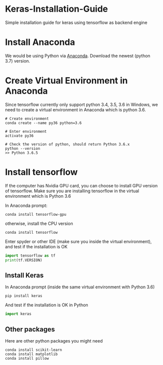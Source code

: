 # Keras-Installation-Guide
Simple installation guide for keras using tensorflow as backend engine

# Install Anaconda
We would be using Python via [Anaconda](https://www.anaconda.com/download/). Download the newest (python 3.7) version.

# Create Virtual Environment in Anaconda
Since tensorflow currently only support python 3.4, 3.5, 3.6 in Windows, we need to create a virtual environment in Anaconda which is python 3.6.
```
# Create environment
conda create --name py36 python=3.6

# Enter environment
activate py36

# Check the version of python, should return Python 3.6.x
python --version
>> Python 3.6.5
```

# Install tensorflow
If the computer has Nvidia GPU card, you can choose to install GPU version of tensorflow. Make sure you are installing tensorflow in the virtual environment which is Python 3.6

In Anaconda prompt:
```
conda install tensorflow-gpu
```
otherwise, install the CPU version
```
conda install tensorflow
```
Enter spyder or other IDE (make sure you inside the virtual environment), and test if the installation is OK
```python
import tensorflow as tf
print(tf.VERSION)
```

## Install Keras
In Anaconda prompt (inside the same virtual environment with Python 3.6)
```
pip install keras
```
And test if the installation is OK in Python
```python
import keras
```

## Other packages
Here are other python packages you might need
```
conda install scikit-learn
conda install matplotlib
conda install pillow
```
